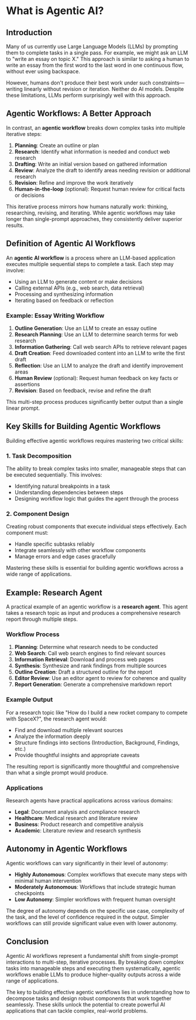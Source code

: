 # What is Agentic AI?

## Introduction

Many of us currently use Large Language Models (LLMs) by prompting them to complete tasks in a single pass. For example, we might ask an LLM to "write an essay on topic X." This approach is similar to asking a human to write an essay from the first word to the last word in one continuous flow, without ever using backspace.

However, humans don't produce their best work under such constraints—writing linearly without revision or iteration. Neither do AI models. Despite these limitations, LLMs perform surprisingly well with this approach.

## Agentic Workflows: A Better Approach

In contrast, an **agentic workflow** breaks down complex tasks into multiple iterative steps:

1. **Planning**: Create an outline or plan
2. **Research**: Identify what information is needed and conduct web research
3. **Drafting**: Write an initial version based on gathered information
4. **Review**: Analyze the draft to identify areas needing revision or additional research
5. **Revision**: Refine and improve the work iteratively
6. **Human-in-the-loop** (optional): Request human review for critical facts or decisions

This iterative process mirrors how humans naturally work: thinking, researching, revising, and iterating. While agentic workflows may take longer than single-prompt approaches, they consistently deliver superior results.

## Definition of Agentic AI Workflows

An **agentic AI workflow** is a process where an LLM-based application executes multiple sequential steps to complete a task. Each step may involve:

- Using an LLM to generate content or make decisions
- Calling external APIs (e.g., web search, data retrieval)
- Processing and synthesizing information
- Iterating based on feedback or reflection

### Example: Essay Writing Workflow

1. **Outline Generation**: Use an LLM to create an essay outline
2. **Research Planning**: Use an LLM to determine search terms for web research
3. **Information Gathering**: Call web search APIs to retrieve relevant pages
4. **Draft Creation**: Feed downloaded content into an LLM to write the first draft
5. **Reflection**: Use an LLM to analyze the draft and identify improvement areas
6. **Human Review** (optional): Request human feedback on key facts or assertions
7. **Revision**: Based on feedback, revise and refine the draft

This multi-step process produces significantly better output than a single linear prompt.

## Key Skills for Building Agentic Workflows

Building effective agentic workflows requires mastering two critical skills:

### 1. Task Decomposition

The ability to break complex tasks into smaller, manageable steps that can be executed sequentially. This involves:

- Identifying natural breakpoints in a task
- Understanding dependencies between steps
- Designing workflow logic that guides the agent through the process

### 2. Component Design

Creating robust components that execute individual steps effectively. Each component must:

- Handle specific subtasks reliably
- Integrate seamlessly with other workflow components
- Manage errors and edge cases gracefully

Mastering these skills is essential for building agentic workflows across a wide range of applications.

## Example: Research Agent

A practical example of an agentic workflow is a **research agent**. This agent takes a research topic as input and produces a comprehensive research report through multiple steps.

### Workflow Process

1. **Planning**: Determine what research needs to be conducted
2. **Web Search**: Call web search engines to find relevant sources
3. **Information Retrieval**: Download and process web pages
4. **Synthesis**: Synthesize and rank findings from multiple sources
5. **Outline Creation**: Draft a structured outline for the report
6. **Editor Review**: Use an editor agent to review for coherence and quality
7. **Report Generation**: Generate a comprehensive markdown report

### Example Output

For a research topic like "How do I build a new rocket company to compete with SpaceX?", the research agent would:

- Find and download multiple relevant sources
- Analyze the information deeply
- Structure findings into sections (Introduction, Background, Findings, etc.)
- Provide thoughtful insights and appropriate caveats

The resulting report is significantly more thoughtful and comprehensive than what a single prompt would produce.

### Applications

Research agents have practical applications across various domains:

- **Legal**: Document analysis and compliance research
- **Healthcare**: Medical research and literature review
- **Business**: Product research and competitive analysis
- **Academic**: Literature review and research synthesis

## Autonomy in Agentic Workflows

Agentic workflows can vary significantly in their level of autonomy:

- **Highly Autonomous**: Complex workflows that execute many steps with minimal human intervention
- **Moderately Autonomous**: Workflows that include strategic human checkpoints
- **Low Autonomy**: Simpler workflows with frequent human oversight

The degree of autonomy depends on the specific use case, complexity of the task, and the level of confidence required in the output. Simpler workflows can still provide significant value even with lower autonomy.

## Conclusion

Agentic AI workflows represent a fundamental shift from single-prompt interactions to multi-step, iterative processes. By breaking down complex tasks into manageable steps and executing them systematically, agentic workflows enable LLMs to produce higher-quality outputs across a wide range of applications.

The key to building effective agentic workflows lies in understanding how to decompose tasks and design robust components that work together seamlessly. These skills unlock the potential to create powerful AI applications that can tackle complex, real-world problems.

